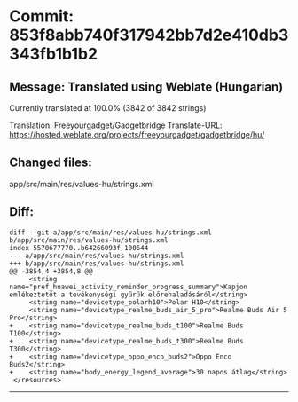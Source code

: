 # Commit: 853f8abb740f317942bb7d2e410db3343fb1b1b2
## Message: Translated using Weblate (Hungarian)

Currently translated at 100.0% (3842 of 3842 strings)

Translation: Freeyourgadget/Gadgetbridge
Translate-URL: https://hosted.weblate.org/projects/freeyourgadget/gadgetbridge/hu/
## Changed files:
app/src/main/res/values-hu/strings.xml

## Diff:
```
diff --git a/app/src/main/res/values-hu/strings.xml b/app/src/main/res/values-hu/strings.xml
index 5570677770..b64266093f 100644
--- a/app/src/main/res/values-hu/strings.xml
+++ b/app/src/main/res/values-hu/strings.xml
@@ -3854,4 +3854,8 @@
     <string name="pref_huawei_activity_reminder_progress_summary">Kapjon emlékeztetőt a tevékenységi gyűrűk előrehaladásáról</string>
     <string name="devicetype_polarh10">Polar H10</string>
     <string name="devicetype_realme_buds_air_5_pro">Realme Buds Air 5 Pro</string>
+    <string name="devicetype_realme_buds_t100">Realme Buds T100</string>
+    <string name="devicetype_realme_buds_t300">Realme Buds T300</string>
+    <string name="devicetype_oppo_enco_buds2">Oppo Enco Buds2</string>
+    <string name="body_energy_legend_average">30 napos átlag</string>
 </resources>
```
-----------------------------------
